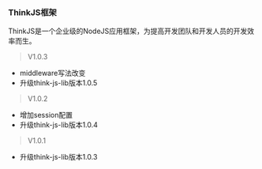 <!--
 * @Author: zhangyu
 * @Date: 2021-07-28 20:42:08
 * @LastEditTime: 2021-08-17 21:10:09
-->
### ThinkJS框架

ThinkJS是一个企业级的NodeJS应用框架，为提高开发团队和开发人员的开发效率而生。

> V1.0.3

* middleware写法改变
* 升级think-js-lib版本1.0.5

> V1.0.2

* 增加session配置
* 升级think-js-lib版本1.0.4

> V1.0.1

* 升级think-js-lib版本1.0.3